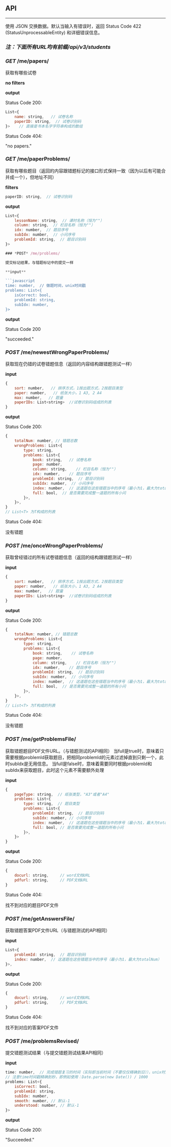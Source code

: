 ## API

----------

使用 JSON 交换数据。默认当输入有错误时，返回 Status Code 422 (StatusUnprocessableEntity) 和详细错误信息。

### *注：下面所有URL均有前缀/api/v3/students*

### *GET* /me/papers/

获取有哪些试卷

**no filters**

**output**

Status Code 200:

```javascript
List<{
    name: string,   // 试卷名称
    paperID: string,  // 试卷识别码
}>    // 直接是书本名字字符串构成的数组
```

Status Code 404:

"no papers."

### *GET* /me/paperProblems/

获取有哪些题目（返回的内容跟错题标记的接口形式保持一致（因为以后有可能合并成一个），但地址不同）

**filters**

```javascript
paperID: string,  // 试卷识别码
```

**output**

```javascript
List<{
    lessonName: string,  // 课时名称（恒为""）
    column: string,  // 栏目名称（恒为""）
    idx: number,  // 题目序号
    subIdx: number,  // 小问序号
    problemId: string,  // 题目识别码
}>

### *POST* /me/problems/

提交标记结果，与错题标记中的提交一样

**input**

```javascript
time: number,  // 做题时间，unix时间戳
problems: List<{
    isCorrect: bool,
    problemId: string,
    subIdx: number,
}>
```

**output**

Status Code 200

"succeeded."

### *POST* /me/newestWrongPaperProblems/

获取现在仍错的试卷错题信息（返回的内容结构跟错题测试一样）

**input**

```javascript
{
    sort: number,   // 排序方式，1按出题方式，2按题目类型
    paper: number,   // 纸张大小，1 A3, 2 A4
    max: number,   // 题量
    paperIDs: List<string>  //试卷识别码组成的列表
}
```

**output**

Status Code 200:

```javascript
{
    totalNum: number, // 错题总数
    wrongProblems: List<{
        type: string,
        problems: List<{
            book: string,   // 试卷名称
            page: number,
            column: string,    // 栏目名称（恒为""）
            idx: number,    // 题目序号
            problemId: string,  // 题目识别码
            subIdx: number,  // 小问序号
            index: number,  // 这道题在这些错题当中的序号（最小为1，最大为totalNum）
            full: bool,  // 是否需要完成整一道题的所有小问
        }>,
    }>,
}
// List<T> 为T构成的列表
```

Status Code 404:

没有错题

### *POST* /me/onceWrongPaperProblems/

获取曾经错过的所有试卷错题信息（返回的结构跟错题测试一样）

**input**

```javascript
{
    sort: number,   // 排序方式，1按出题方式，2按题目类型
    paper: number,   // 纸张大小，1 A3, 2 A4
    max: number,   // 题量
    paperIDs: List<string>  //试卷识别码组成的列表
}
```

**output**

Status Code 200:

```javascript
{
    totalNum: number, // 错题总数
    wrongProblems: List<{
        type: string,
        problems: List<{
            book: string,    // 试卷名称
            page: number,
            column: string,    // 栏目名称（恒为""）
            idx: number,    // 题目序号
            problemId: string,  // 题目识别码
            subIdx: number,  // 小问序号
            index: number,  // 这道题在这些错题当中的序号（最小为1，最大为totalNum）
            full: bool,  // 是否需要完成整一道题的所有小问
        }>,
    }>,
}
// List<T> 为T构成的列表
```

Status Code 404:

没有错题


### *POST* /me/getProblemsFile/

获取错题题目PDF文件URL。（与错题测试的API相同）
当full是true时，意味着只需要根据problemId获取题目，把相同problemId的元素过滤掉直到只剩一个，此时subIdx是无用信息。
当full是false时，意味着需要同时根据problemId和subIdx来获取题目，此时这个元素不需要额外处理

**input**

```javascript
{
    pageType: string,  // 纸张类型，"A3"或者"A4"
    problems: List<{
        type: string,  // 题目类型
        problems: List<{
            problemId: string,  // 题目识别码
            subIdx: number, // 小问序号
            index: number,  // 这道题在这些错题当中的序号（最小为1，最大为totalNum）
            full: bool, // 是否需要完成整一道题的所有小问
        }>,
    }>
}
```

**output**

Status Code 200:

```javascript
{
    docurl: string,     // word文档URL
    pdfurl: string,     // PDF文档URL
}
```

Status Code 404:

找不到对应的题目PDF文件

### *POST* /me/getAnswersFile/

获取错题答案PDF文件URL（与错题测试的API相同）

**input**

```javascript
List<{
    problemId: string,  // 题目识别码
    index: number,  // 这道题在这些错题当中的序号（最小为1，最大为totalNum）
}>,
```

**output**

Status Code 200:

```javascript
{
    docurl: string,     // word文档URL
    pdfurl: string,     // PDF文档URL
}
```

Status Code 404:

找不到对应的答案PDF文件

### *POST* /me/problemsRevised/

提交错题测试结果（与提交错题测试结果API相同）

**input**

```javascript
time: number,  // 完成错题复习的时间（实际即当前时间（不要仅仅精确到日）），unix时间戳
// 注意time时间戳精确到秒，即例如使用：Date.parse(new Date()) / 1000
problems: List<{
    isCorrect: bool,
    problemId: string,
    subIdx: number,
    smooth: number, // 默认-1
    understood: number, // 默认-1
}>
```

**output**

Status Code 200:

"Succeeded."
